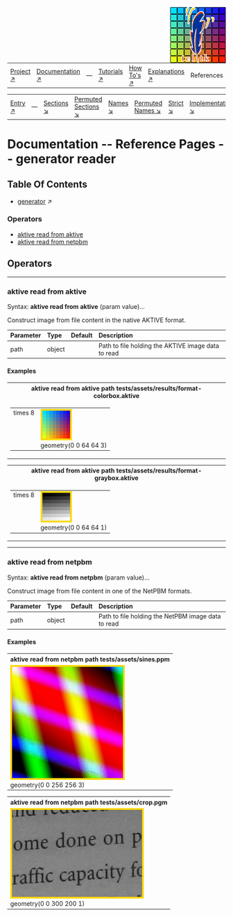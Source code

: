 <img src='../assets/aktive-logo-128.png' style='float:right;'>

||||||||
|---|---|---|---|---|---|---|
|[Project ↗](../../README.md)|[Documentation ↗](../index.md)|&mdash;|[Tutorials ↗](../tutorials.md)|[How To's ↗](../howtos.md)|[Explanations ↗](../explanations.md)|References|

|||||||||
|---|---|---|---|---|---|---|---|
|[Entry ↗](index.md)|&mdash;|[Sections ↘](bysection.md)|[Permuted Sections ↘](bypsection.md)|[Names ↘](byname.md)|[Permuted Names ↘](bypname.md)|[Strict ↘](strict.md)|[Implementations ↘](bylang.md)|

# Documentation -- Reference Pages -- generator reader

## Table Of Contents

  - [generator](generator.md) ↗


### Operators

 - [aktive read from aktive](#read_from_aktive)
 - [aktive read from netpbm](#read_from_netpbm)

## Operators

---
### <a name='read_from_aktive'></a> aktive read from aktive

Syntax: __aktive read from aktive__  (param value)...

Construct image from file content in the native AKTIVE format.

|Parameter|Type|Default|Description|
|:---|:---|:---|:---|
|path|object||Path to file holding the AKTIVE image data to read|

#### <a name='read_from_aktive__examples'></a> Examples

<table><tr><th>aktive read from aktive path tests/assets/results/format-colorbox.aktive</th></tr>
<tr><td valign='top'><table><tr><td valign='top'>times 8</td><td valign='top'><img src='example-00481.gif' alt='aktive read from aktive path tests/assets/results/format-colorbox.aktive' style='border:4px solid gold'><br>geometry(0 0 64 64 3)</td></tr></table></td></tr></table>

<table><tr><th>aktive read from aktive path tests/assets/results/format-graybox.aktive</th></tr>
<tr><td valign='top'><table><tr><td valign='top'>times 8</td><td valign='top'><img src='example-00482.gif' alt='aktive read from aktive path tests/assets/results/format-graybox.aktive' style='border:4px solid gold'><br>geometry(0 0 64 64 1)</td></tr></table></td></tr></table>


---
### <a name='read_from_netpbm'></a> aktive read from netpbm

Syntax: __aktive read from netpbm__  (param value)...

Construct image from file content in one of the NetPBM formats.

|Parameter|Type|Default|Description|
|:---|:---|:---|:---|
|path|object||Path to file holding the NetPBM image data to read|

#### <a name='read_from_netpbm__examples'></a> Examples

<table><tr><th>aktive read from netpbm path tests/assets/sines.ppm</th></tr>
<tr><td valign='top'><img src='example-00483.gif' alt='aktive read from netpbm path tests/assets/sines.ppm' style='border:4px solid gold'><br>geometry(0 0 256 256 3)</td></tr></table>

<table><tr><th>aktive read from netpbm path tests/assets/crop.pgm</th></tr>
<tr><td valign='top'><img src='example-00484.gif' alt='aktive read from netpbm path tests/assets/crop.pgm' style='border:4px solid gold'><br>geometry(0 0 300 200 1)</td></tr></table>


